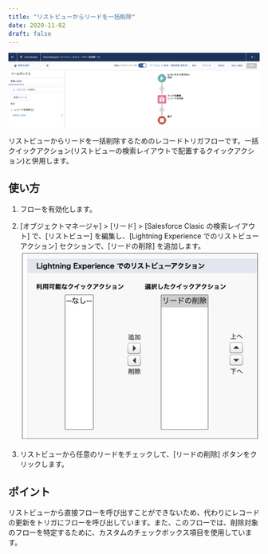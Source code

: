 ```yaml
---
title: "リストビューからリードを一括削除"
date: 2020-11-02
draft: false
---
```


![](screenshot.png)

リストビューからリードを一括削除するためのレコードトリガフローです。一括クイックアクション(リストビューの検索レイアウトで配置するクイックアクション)と併用します。

## 使い方
1. フローを有効化します。
2. [オブジェクトマネージャ] > [リード] > [Salesforce Clasic の検索レイアウト] で、[リストビュー] を編集し、[Lightning Experience でのリストビューアクション] セクションで、[リードの削除] を追加します。
![](mass_quick_action_setup.png)

3. リストビューから任意のリードをチェックして、[リードの削除] ボタンをクリックします。

## ポイント
リストビューから直接フローを呼び出すことができないため、代わりにレコードの更新をトリガにフローを呼び出しています。また、このフローでは、削除対象のフローを特定するために、カスタムのチェックボックス項目を使用しています。